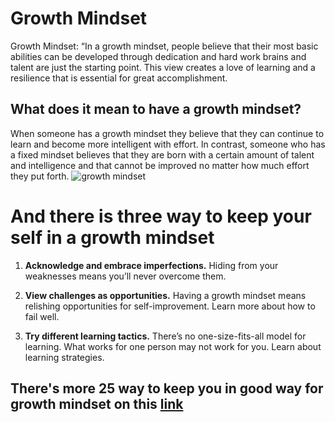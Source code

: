 # Growth Mindset #
Growth Mindset: “In a growth mindset, people believe that their most basic abilities can be developed through dedication and hard work brains and talent are just the starting point. This view creates a love of learning and a resilience that is essential for great accomplishment.
## What does it mean to have a growth mindset? ##
When someone has a growth mindset they believe that they can continue to learn and become more intelligent with effort.  In contrast, someone who has a fixed mindset believes that they are born with a certain amount of talent and intelligence and that cannot be improved no matter how much effort they put forth.
![growth mindset](https://i2.wp.com/atlassianblog.wpengine.com/wp-content/uploads/NewGrowthMindset2.png?resize=768%2C960&ssl=1)
# And there is three way to keep your self in a growth mindset #
1. **Acknowledge and embrace imperfections.**
Hiding from your weaknesses means you’ll never overcome them.

2. **View challenges as opportunities.**
Having a growth mindset means relishing opportunities for self-improvement. Learn more about how to fail well.

3. **Try different learning tactics.**
There’s no one-size-fits-all model for learning. What works for one person may not work for you. Learn about learning strategies.
## There's more 25 way to keep you in good way for growth mindset on this [link](https://www.opencolleges.edu.au/informed/features/develop-a-growth-mindset/) ##
